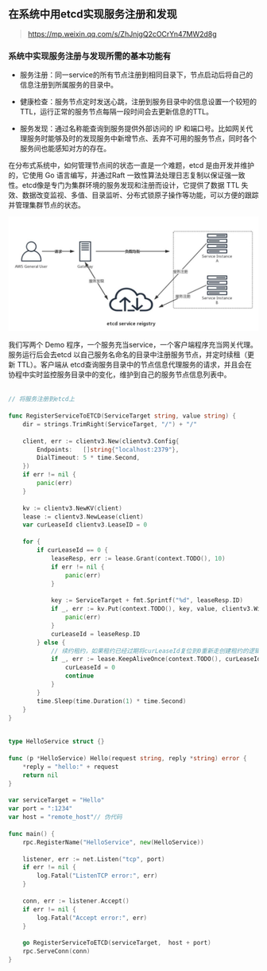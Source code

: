 ## 在系统中用etcd实现服务注册和发现
> https://mp.weixin.qq.com/s/ZhJnjgQ2cOCrYn47MW2d8g

### 系统中实现服务注册与发现所需的基本功能有

- 服务注册：同一service的所有节点注册到相同目录下，节点启动后将自己的信息注册到所属服务的目录中。

- 健康检查：服务节点定时发送心跳，注册到服务目录中的信息设置一个较短的TTL，运行正常的服务节点每隔一段时间会去更新信息的TTL。

- 服务发现：通过名称能查询到服务提供外部访问的 IP 和端口号。比如网关代理服务时能够及时的发现服务中新增节点、丢弃不可用的服务节点，同时各个服务间也能感知对方的存在。

在分布式系统中，如何管理节点间的状态一直是一个难题，etcd 是由开发并维护的，它使用 Go 语言编写，并通过Raft 一致性算法处理日志复制以保证强一致性。etcd像是专门为集群环境的服务发现和注册而设计，它提供了数据 TTL 失效、数据改变监视、多值、目录监听、分布式锁原子操作等功能，可以方便的跟踪并管理集群节点的状态。

![Aaron Swartz](https://raw.githubusercontent.com/BugMakerPro/etcd_practice/main/mic_service_etcd/upload/mic.jpg)

我们写两个 Demo 程序，一个服务充当service，一个客户端程序充当网关代理。服务运行后会去etcd 以自己服务名命名的目录中注册服务节点，并定时续租（更新 TTL）。客户端从 etcd查询服务目录中的节点信息代理服务的请求，并且会在协程中实时监控服务目录中的变化，维护到自己的服务节点信息列表中。
```go

// 将服务注册到etcd上

func RegisterServiceToETCD(ServiceTarget string, value string) {
	dir = strings.TrimRight(ServiceTarget, "/") + "/"

	client, err := clientv3.New(clientv3.Config{
		Endpoints:   []string{"localhost:2379"},
		DialTimeout: 5 * time.Second,
	})
	if err != nil {
		panic(err)
	}

	kv := clientv3.NewKV(client)
	lease := clientv3.NewLease(client)
	var curLeaseId clientv3.LeaseID = 0

	for {
		if curLeaseId == 0 {
			leaseResp, err := lease.Grant(context.TODO(), 10)
			if err != nil {
				panic(err)
			}

			key := ServiceTarget + fmt.Sprintf("%d", leaseResp.ID)
			if _, err := kv.Put(context.TODO(), key, value, clientv3.WithLease(leaseResp.ID)); err != nil {
				panic(err)
			}
			curLeaseId = leaseResp.ID
		} else {
			// 续约租约，如果租约已经过期将curLeaseId复位到0重新走创建租约的逻辑
			if _, err := lease.KeepAliveOnce(context.TODO(), curLeaseId); err == rpctypes.ErrLeaseNotFound {
				curLeaseId = 0
				continue
			}
		}
		time.Sleep(time.Duration(1) * time.Second)
	}
}
```
```go

type HelloService struct {}

func (p *HelloService) Hello(request string, reply *string) error {
    *reply = "hello:" + request
    return nil
}

var serviceTarget = "Hello"
var port = ":1234"
var host = "remote_host"// 伪代码

func main() {
    rpc.RegisterName("HelloService", new(HelloService))

    listener, err := net.Listen("tcp", port)
    if err != nil {
        log.Fatal("ListenTCP error:", err)
    }

    conn, err := listener.Accept()
    if err != nil {
        log.Fatal("Accept error:", err)
    }

    go RegisterServiceToETCD(serviceTarget,  host + port)
    rpc.ServeConn(conn)
}
```